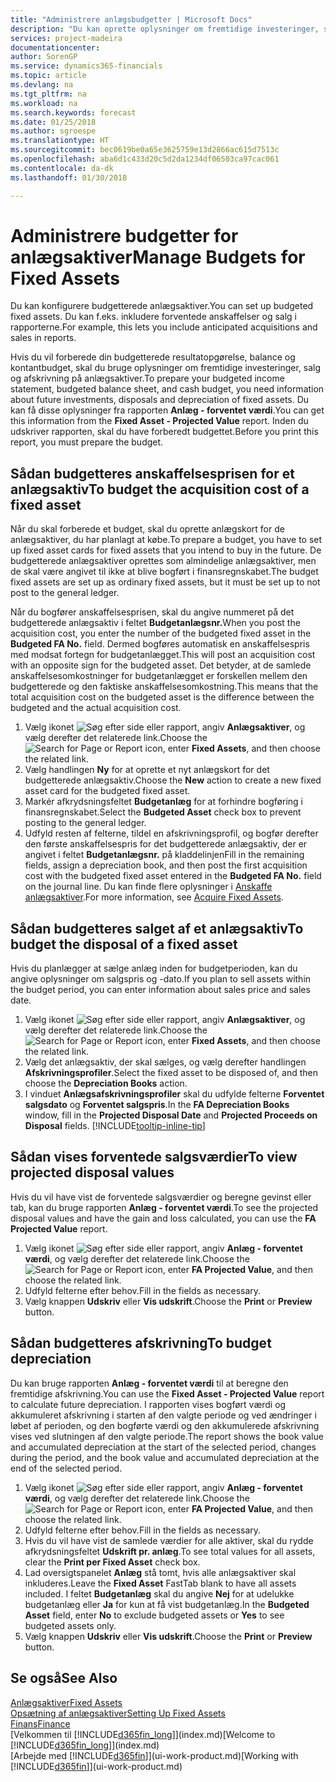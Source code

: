 ```yaml
---
title: "Administrere anlægsbudgetter | Microsoft Docs"
description: "Du kan oprette oplysninger om fremtidige investeringer, salg og afskrivning på anlægsaktiver for at forberede budgetter og prognoser."
services: project-madeira
documentationcenter: 
author: SorenGP
ms.service: dynamics365-financials
ms.topic: article
ms.devlang: na
ms.tgt_pltfrm: na
ms.workload: na
ms.search.keywords: forecast
ms.date: 01/25/2018
ms.author: sgroespe
ms.translationtype: HT
ms.sourcegitcommit: bec0619be0a65e3625759e13d2866ac615d7513c
ms.openlocfilehash: aba6d1c433d20c5d2da1234df06503ca97cac061
ms.contentlocale: da-dk
ms.lasthandoff: 01/30/2018

---
```

# <a name="manage-budgets-for-fixed-assets"></a><span data-ttu-id="e23e5-103">Administrere budgetter for anlægsaktiver</span><span class="sxs-lookup"><span data-stu-id="e23e5-103">Manage Budgets for Fixed Assets</span></span>
<span data-ttu-id="e23e5-104">Du kan konfigurere budgetterede anlægsaktiver.</span><span class="sxs-lookup"><span data-stu-id="e23e5-104">You can set up budgeted fixed assets.</span></span> <span data-ttu-id="e23e5-105">Du kan f.eks. inkludere forventede anskaffelser og salg i rapporterne.</span><span class="sxs-lookup"><span data-stu-id="e23e5-105">For example, this lets you include anticipated acquisitions and sales in reports.</span></span>  

<span data-ttu-id="e23e5-106">Hvis du vil forberede din budgetterede resultatopgørelse, balance og kontantbudget, skal du bruge oplysninger om fremtidige investeringer, salg og afskrivning på anlægsaktiver.</span><span class="sxs-lookup"><span data-stu-id="e23e5-106">To prepare your budgeted income statement, budgeted balance sheet, and cash budget, you need information about future investments, disposals and depreciation of fixed assets.</span></span> <span data-ttu-id="e23e5-107">Du kan få disse oplysninger fra rapporten **Anlæg - forventet værdi**.</span><span class="sxs-lookup"><span data-stu-id="e23e5-107">You can get this information from the **Fixed Asset - Projected Value** report.</span></span> <span data-ttu-id="e23e5-108">Inden du udskriver rapporten, skal du have forberedt budgettet.</span><span class="sxs-lookup"><span data-stu-id="e23e5-108">Before you print this report, you must prepare the budget.</span></span>  

## <a name="to-budget-the-acquisition-cost-of-a-fixed-asset"></a><span data-ttu-id="e23e5-109">Sådan budgetteres anskaffelsesprisen for et anlægsaktiv</span><span class="sxs-lookup"><span data-stu-id="e23e5-109">To budget the acquisition cost of a fixed asset</span></span>
<span data-ttu-id="e23e5-110">Når du skal forberede et budget, skal du oprette anlægskort for de anlægsaktiver, du har planlagt at købe.</span><span class="sxs-lookup"><span data-stu-id="e23e5-110">To prepare a budget, you have to set up fixed asset cards for fixed assets that you intend to buy in the future.</span></span> <span data-ttu-id="e23e5-111">De budgetterede anlægsaktiver oprettes som almindelige anlægsaktiver, men de skal være angivet til ikke at blive bogført i finansregnskabet.</span><span class="sxs-lookup"><span data-stu-id="e23e5-111">The budget fixed assets are set up as ordinary fixed assets, but it must be set up to not post to the general ledger.</span></span>

<span data-ttu-id="e23e5-112">Når du bogfører anskaffelsesprisen, skal du angive nummeret på det budgetterede anlægsaktiv i feltet **Budgetanlægsnr.**</span><span class="sxs-lookup"><span data-stu-id="e23e5-112">When you post the acquisition cost, you enter the number of the budgeted fixed asset in the **Budgeted FA No.** field.</span></span> <span data-ttu-id="e23e5-113">Dermed bogføres automatisk en anskaffelsespris med modsat fortegn for budgetanlægget.</span><span class="sxs-lookup"><span data-stu-id="e23e5-113">This will post an acquisition cost with an opposite sign for the budgeted asset.</span></span> <span data-ttu-id="e23e5-114">Det betyder, at de samlede anskaffelsesomkostninger for budgetanlægget er forskellen mellem den budgetterede og den faktiske anskaffelsesomkostning.</span><span class="sxs-lookup"><span data-stu-id="e23e5-114">This means that the total acquisition cost on the budgeted asset is the difference between the budgeted and the actual acquisition cost.</span></span>

1. <span data-ttu-id="e23e5-115">Vælg ikonet ![Søg efter side eller rapport](media/ui-search/search_small.png "Ikonet Søg efter side eller rapport"), angiv **Anlægsaktiver**, og vælg derefter det relaterede link.</span><span class="sxs-lookup"><span data-stu-id="e23e5-115">Choose the ![Search for Page or Report](media/ui-search/search_small.png "Search for Page or Report icon") icon, enter **Fixed Assets**, and then choose the related link.</span></span>
2. <span data-ttu-id="e23e5-116">Vælg handlingen **Ny** for at oprette et nyt anlægskort for det budgetterede anlægsaktiv.</span><span class="sxs-lookup"><span data-stu-id="e23e5-116">Choose the **New** action to create a new fixed asset card for the budgeted fixed asset.</span></span>
3. <span data-ttu-id="e23e5-117">Markér afkrydsningsfeltet **Budgetanlæg** for at forhindre bogføring i finansregnskabet.</span><span class="sxs-lookup"><span data-stu-id="e23e5-117">Select the **Budgeted Asset** check box to prevent posting to the general ledger.</span></span>
4. <span data-ttu-id="e23e5-118">Udfyld resten af felterne, tildel en afskrivningsprofil, og bogfør derefter den første anskaffelsespris for det budgetterede anlægsaktiv, der er angivet i feltet **Budgetanlægsnr.** på kladdelinjen</span><span class="sxs-lookup"><span data-stu-id="e23e5-118">Fill in the remaining fields, assign a depreciation book, and then post the first acquisition cost with the budgeted fixed asset entered in the **Budgeted FA No.** field on the journal line.</span></span> <span data-ttu-id="e23e5-119">Du kan finde flere oplysninger i [Anskaffe anlægsaktiver](fa-how-acquire.md).</span><span class="sxs-lookup"><span data-stu-id="e23e5-119">For more information, see [Acquire Fixed Assets](fa-how-acquire.md).</span></span>

## <a name="to-budget-the-disposal-of-a-fixed-asset"></a><span data-ttu-id="e23e5-120">Sådan budgetteres salget af et anlægsaktiv</span><span class="sxs-lookup"><span data-stu-id="e23e5-120">To budget the disposal of a fixed asset</span></span>
<span data-ttu-id="e23e5-121">Hvis du planlægger at sælge anlæg inden for budgetperioden, kan du angive oplysninger om salgspris og -dato.</span><span class="sxs-lookup"><span data-stu-id="e23e5-121">If you plan to sell assets within the budget period, you can enter information about sales price and sales date.</span></span>

1. <span data-ttu-id="e23e5-122">Vælg ikonet ![Søg efter side eller rapport](media/ui-search/search_small.png "Ikonet Søg efter side eller rapport"), angiv **Anlægsaktiver**, og vælg derefter det relaterede link.</span><span class="sxs-lookup"><span data-stu-id="e23e5-122">Choose the ![Search for Page or Report](media/ui-search/search_small.png "Search for Page or Report icon") icon, enter **Fixed Assets**, and then choose the related link.</span></span>
2. <span data-ttu-id="e23e5-123">Vælg det anlægsaktiv, der skal sælges, og vælg derefter handlingen **Afskrivningsprofiler**.</span><span class="sxs-lookup"><span data-stu-id="e23e5-123">Select the fixed asset to be disposed of, and then choose the **Depreciation Books** action.</span></span>
3. <span data-ttu-id="e23e5-124">I vinduet **Anlægsafskrivningsprofiler** skal du udfylde felterne **Forventet salgsdato** og **Forventet salgspris**.</span><span class="sxs-lookup"><span data-stu-id="e23e5-124">In the **FA Depreciation Books** window, fill in the **Projected Disposal Date** and **Projected Proceeds on Disposal** fields.</span></span> [!INCLUDE[tooltip-inline-tip](includes/tooltip-inline-tip_md.md)]

## <a name="to-view-projected-disposal-values"></a><span data-ttu-id="e23e5-125">Sådan vises forventede salgsværdier</span><span class="sxs-lookup"><span data-stu-id="e23e5-125">To view projected disposal values</span></span>
<span data-ttu-id="e23e5-126">Hvis du vil have vist de forventede salgsværdier og beregne gevinst eller tab, kan du bruge rapporten **Anlæg - forventet værdi**.</span><span class="sxs-lookup"><span data-stu-id="e23e5-126">To see the projected disposal values and have the gain and loss calculated, you can use the **FA Projected Value** report.</span></span>

1. <span data-ttu-id="e23e5-127">Vælg ikonet ![Søg efter side eller rapport](media/ui-search/search_small.png "Ikonet Søg efter side eller rapport"), angiv **Anlæg - forventet værdi**, og vælg derefter det relaterede link.</span><span class="sxs-lookup"><span data-stu-id="e23e5-127">Choose the ![Search for Page or Report](media/ui-search/search_small.png "Search for Page or Report icon") icon, enter **FA Projected Value**, and then choose the related link.</span></span>
2. <span data-ttu-id="e23e5-128">Udfyld felterne efter behov.</span><span class="sxs-lookup"><span data-stu-id="e23e5-128">Fill in the fields as necessary.</span></span>
3. <span data-ttu-id="e23e5-129">Vælg knappen **Udskriv** eller **Vis udskrift**.</span><span class="sxs-lookup"><span data-stu-id="e23e5-129">Choose the **Print** or **Preview** button.</span></span>

## <a name="to-budget-depreciation"></a><span data-ttu-id="e23e5-130">Sådan budgetteres afskrivning</span><span class="sxs-lookup"><span data-stu-id="e23e5-130">To budget depreciation</span></span>
<span data-ttu-id="e23e5-131">Du kan bruge rapporten **Anlæg - forventet værdi** til at beregne den fremtidige afskrivning.</span><span class="sxs-lookup"><span data-stu-id="e23e5-131">You can use the **Fixed Asset - Projected Value** report to calculate future depreciation.</span></span> <span data-ttu-id="e23e5-132">I rapporten vises bogført værdi og akkumuleret afskrivning i starten af den valgte periode og ved ændringer i løbet af perioden, og den bogførte værdi og den akkumulerede afskrivning vises ved slutningen af den valgte periode.</span><span class="sxs-lookup"><span data-stu-id="e23e5-132">The report shows the book value and accumulated depreciation at the start of the selected period, changes during the period, and the book value and accumulated depreciation at the end of the selected period.</span></span>

1. <span data-ttu-id="e23e5-133">Vælg ikonet ![Søg efter side eller rapport](media/ui-search/search_small.png "Ikonet Søg efter side eller rapport"), angiv **Anlæg - forventet værdi**, og vælg derefter det relaterede link.</span><span class="sxs-lookup"><span data-stu-id="e23e5-133">Choose the ![Search for Page or Report](media/ui-search/search_small.png "Search for Page or Report icon") icon, enter **FA Projected Value**, and then choose the related link.</span></span>
2. <span data-ttu-id="e23e5-134">Udfyld felterne efter behov.</span><span class="sxs-lookup"><span data-stu-id="e23e5-134">Fill in the fields as necessary.</span></span>
3. <span data-ttu-id="e23e5-135">Hvis du vil have vist de samlede værdier for alle aktiver, skal du rydde afkrydsningsfeltet **Udskrift pr. anlæg**.</span><span class="sxs-lookup"><span data-stu-id="e23e5-135">To see total values for all assets, clear the **Print per Fixed Asset** check box.</span></span>
4. <span data-ttu-id="e23e5-136">Lad oversigtspanelet **Anlæg** stå tomt, hvis alle anlægsaktiver skal inkluderes.</span><span class="sxs-lookup"><span data-stu-id="e23e5-136">Leave the **Fixed Asset** FastTab blank to have all assets included.</span></span> <span data-ttu-id="e23e5-137">I feltet **Budgetanlæg** skal du angive **Nej** for at udelukke budgetanlæg eller **Ja** for kun at få vist budgetanlæg.</span><span class="sxs-lookup"><span data-stu-id="e23e5-137">In the **Budgeted Asset** field, enter **No** to exclude budgeted assets or **Yes** to see budgeted assets only.</span></span>
5. <span data-ttu-id="e23e5-138">Vælg knappen **Udskriv** eller **Vis udskrift**.</span><span class="sxs-lookup"><span data-stu-id="e23e5-138">Choose the **Print** or **Preview** button.</span></span>

## <a name="see-also"></a><span data-ttu-id="e23e5-139">Se også</span><span class="sxs-lookup"><span data-stu-id="e23e5-139">See Also</span></span>
[<span data-ttu-id="e23e5-140">Anlægsaktiver</span><span class="sxs-lookup"><span data-stu-id="e23e5-140">Fixed Assets</span></span>](fa-manage.md)  
[<span data-ttu-id="e23e5-141">Opsætning af anlægsaktiver</span><span class="sxs-lookup"><span data-stu-id="e23e5-141">Setting Up Fixed Assets</span></span>](fa-setup.md)  
[<span data-ttu-id="e23e5-142">Finans</span><span class="sxs-lookup"><span data-stu-id="e23e5-142">Finance</span></span>](finance.md)  
<span data-ttu-id="e23e5-143">[Velkommen til [!INCLUDE[d365fin_long](includes/d365fin_long_md.md)]](index.md)</span><span class="sxs-lookup"><span data-stu-id="e23e5-143">[Welcome to [!INCLUDE[d365fin_long](includes/d365fin_long_md.md)]](index.md)</span></span>  
<span data-ttu-id="e23e5-144">[Arbejde med [!INCLUDE[d365fin](includes/d365fin_md.md)]](ui-work-product.md)</span><span class="sxs-lookup"><span data-stu-id="e23e5-144">[Working with [!INCLUDE[d365fin](includes/d365fin_md.md)]](ui-work-product.md)</span></span>


